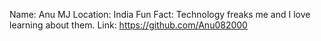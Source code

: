 Name: Anu MJ
Location: India
Fun Fact: Technology freaks me and I love learning about them.
Link: https://github.com/Anu082000
